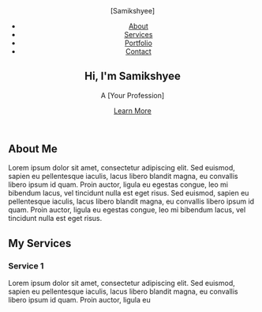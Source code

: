 <!DOCTYPE html>
<html lang="en">
  <head>
    <meta charset="UTF-8">
    <meta name="viewport" content="width=device-width, initial-scale=1.0">
    <meta http-equiv="X-UA-Compatible" content="ie=edge">
    <link rel="stylesheet" href="https://cdnjs.cloudflare.com/ajax/libs/font-awesome/5.14.0/css/all.min.css">
    <link rel="stylesheet" href="style.css">
    <title>My Personal Website</title>
  </head>
  <body>
    <header>
      <nav>
        <div class="logo">[Samikshyee]</div>
        <ul>
          <li><a href="#about">About</a></li>
          <li><a href="#services">Services</a></li>
          <li><a href="#portfolio">Portfolio</a></li>
          <li><a href="#contact">Contact</a></li>
        </ul>
        <div class="menu-toggle">
          <i class="fas fa-bars"></i>
        </div>
      </nav>
      <section class="hero">
        <h1>Hi, I'm Samikshyee</h1>
        <p>A [Your Profession]</p>
        <a href="#services">Learn More</a>
      </section>
    </header>
    <main>
      <section id="about" class="section">
        <h2 class="section-title">About Me</h2>
        <p>Lorem ipsum dolor sit amet, consectetur adipiscing elit. Sed euismod, sapien eu pellentesque iaculis, lacus libero blandit magna, eu convallis libero ipsum id quam. Proin auctor, ligula eu egestas congue, leo mi bibendum lacus, vel tincidunt nulla est eget risus. Sed euismod, sapien eu pellentesque iaculis, lacus libero blandit magna, eu convallis libero ipsum id quam. Proin auctor, ligula eu egestas congue, leo mi bibendum lacus, vel tincidunt nulla est eget risus.</p>
      </section>
      <section id="services" class="section">
        <h2 class="section-title">My Services</h2>
        <div class="services-container">
          <div class="service">
            <i class="fas fa-pencil-alt"></i>
            <h3>Service 1</h3>
            <p>Lorem ipsum dolor sit amet, consectetur adipiscing elit. Sed euismod, sapien eu pellentesque iaculis, lacus libero blandit magna, eu convallis libero ipsum id quam. Proin auctor, ligula eu
